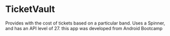 # TicketVault
Provides with the cost of tickets based on a particular band.
Uses a Spinner, and has an API level of 27.
this app was developed from Android Bootcamp

